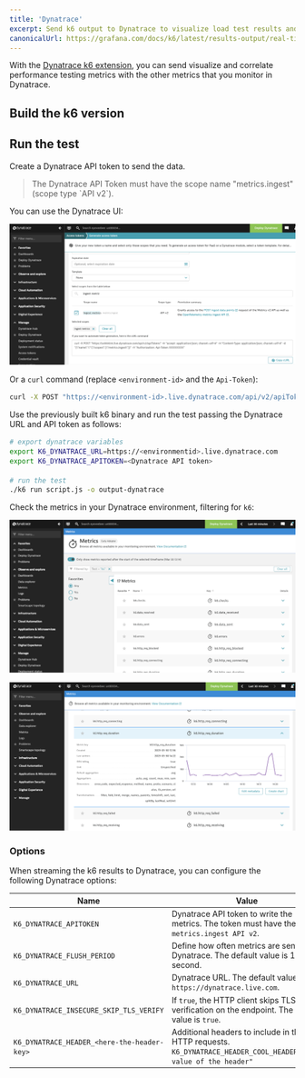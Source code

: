 ```yaml
---
title: 'Dynatrace'
excerpt: Send k6 output to Dynatrace to visualize load test results and correlate performance testing metrics in Dynatrace.
canonicalUrl: https://grafana.com/docs/k6/latest/results-output/real-time/dynatrace/
---
```


With the [Dynatrace k6 extension](https://github.com/Dynatrace/xk6-output-dynatrace),
you can send visualize and correlate performance testing metrics with the other metrics that you monitor in Dynatrace.

## Build the k6 version

<InstallationInstructions extensionUrl="github.com/Dynatrace/xk6-output-dynatrace"/>

## Run the test

Create a Dynatrace API token to send the data.

<Blockquote mod="attention">
The Dynatrace API Token must have the scope name "metrics.ingest" (scope type `API v2`).
</Blockquote>

You can use the Dynatrace UI:

![Dynatrace API token](./images/Dynatrace/dynatrace-api-token.png)

Or a `curl` command (replace `<environment-id>` and the `Api-Token`):

```bash
curl -X POST "https://<environment-id>.live.dynatrace.com/api/v2/apiTokens" -H "accept: application/json; charset=utf-8" -H "Content-Type: application/json; charset=utf-8" -d "{\"name\":\"\",\"scopes\":[\"metrics.ingest\"]}" -H "Authorization: Api-Token XXXXXXXX"
```

Use the previously built k6 binary and run the test passing the Dynatrace URL and API token as follows:

```bash
# export dynatrace variables
export K6_DYNATRACE_URL=https://<environmentid>.live.dynatrace.com
export K6_DYNATRACE_APITOKEN=<Dynatrace API token>

# run the test
./k6 run script.js -o output-dynatrace
```

Check the metrics in your Dynatrace environment, filtering for `k6`:

![Dynatrace Test result](./images/Dynatrace/dynatrace-k6-metrics.png)

![Dynatrace Test result](./images/Dynatrace/dynatrace-k6-test-result.png)

### Options

When streaming the k6 results to Dynatrace, you can configure the following Dynatrace options:

| Name                                     | Value                                                                                                       |
| ---------------------------------------- | ----------------------------------------------------------------------------------------------------------- |
| `K6_DYNATRACE_APITOKEN`                  | Dynatrace API token to write the metrics. The token must have the scope `metrics.ingest API v2`.  |
| `K6_DYNATRACE_FLUSH_PERIOD`              | Define how often metrics are sent to Dynatrace. The default value is 1 second.  |
| `K6_DYNATRACE_URL`                       | Dynatrace URL. The default value is `https://dynatrace.live.com`.  |
| `K6_DYNATRACE_INSECURE_SKIP_TLS_VERIFY`  | If `true`, the HTTP client skips TLS verification on the endpoint. The default value is `true`. |
| `K6_DYNATRACE_HEADER_<here-the-header-key>` | Additional headers to include in the HTTP requests. `K6_DYNATRACE_HEADER_COOL_HEADER="cool value of the header"` |
